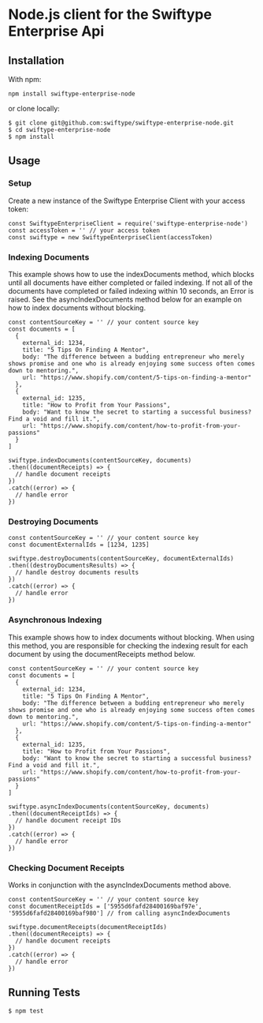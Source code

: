 # Node.js client for the Swiftype Enterprise Api

## Installation

With npm:

    npm install swiftype-enterprise-node

or clone locally:

    $ git clone git@github.com:swiftype/swiftype-enterprise-node.git
    $ cd swiftype-enterprise-node
    $ npm install

## Usage

### Setup

Create a new instance of the Swiftype Enterprise Client with your access token:

    const SwiftypeEnterpriseClient = require('swiftype-enterprise-node')
    const accessToken = '' // your access token
    const swiftype = new SwiftypeEnterpriseClient(accessToken)

### Indexing Documents

This example shows how to use the indexDocuments method, which blocks until all documents have either completed or failed indexing.
If not all of the documents have completed or failed indexing within 10 seconds, an Error is raised.
See the asyncIndexDocuments method below for an example on how to index documents without blocking.

    const contentSourceKey = '' // your content source key
    const documents = [
      {
        external_id: 1234,
        title: "5 Tips On Finding A Mentor",
        body: "The difference between a budding entrepreneur who merely shows promise and one who is already enjoying some success often comes down to mentoring.",
        url: "https://www.shopify.com/content/5-tips-on-finding-a-mentor"
      },
      {
        external_id: 1235,
        title: "How to Profit from Your Passions",
        body: "Want to know the secret to starting a successful business? Find a void and fill it.",
        url: "https://www.shopify.com/content/how-to-profit-from-your-passions"
      }
    ]

    swiftype.indexDocuments(contentSourceKey, documents)
    .then((documentReceipts) => {
      // handle document receipts
    })
    .catch((error) => {
      // handle error
    })

### Destroying Documents

    const contentSourceKey = '' // your content source key
    const documentExternalIds = [1234, 1235]

    swiftype.destroyDocuments(contentSourceKey, documentExternalIds)
    .then((destroyDocumentsResults) => {
      // handle destroy documents results
    })
    .catch((error) => {
      // handle error
    })


### Asynchronous Indexing

This example shows how to index documents without blocking.
When using this method, you are responsible for checking the indexing result for each document by using the documentReceipts method below.

    const contentSourceKey = '' // your content source key
    const documents = [
      {
        external_id: 1234,
        title: "5 Tips On Finding A Mentor",
        body: "The difference between a budding entrepreneur who merely shows promise and one who is already enjoying some success often comes down to mentoring.",
        url: "https://www.shopify.com/content/5-tips-on-finding-a-mentor"
      },
      {
        external_id: 1235,
        title: "How to Profit from Your Passions",
        body: "Want to know the secret to starting a successful business? Find a void and fill it.",
        url: "https://www.shopify.com/content/how-to-profit-from-your-passions"
      }
    ]

    swiftype.asyncIndexDocuments(contentSourceKey, documents)
    .then((documentReceiptIds) => {
      // handle document receipt IDs
    })
    .catch((error) => {
      // handle error
    })


### Checking Document Receipts

Works in conjunction with the asyncIndexDocuments method above.

    const contentSourceKey = '' // your content source key
    const documentReceiptIds = ['5955d6fafd28400169baf97e', '5955d6fafd28400169baf980'] // from calling asyncIndexDocuments

    swiftype.documentReceipts(documentReceiptIds)
    .then((documentReceipts) => {
      // handle document receipts
    })
    .catch((error) => {
      // handle error
    })


## Running Tests

    $ npm test
